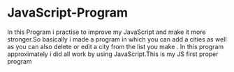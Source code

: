 # JavaScript-Program
In this Program i practise to improve my JavaScript and make it more stronger.So basically i made a program in which you can add a cities as well as you can also delete or edit  a city from the list you make . In this program approximately i did all work by using JavaScript.This is my JS first proper program

